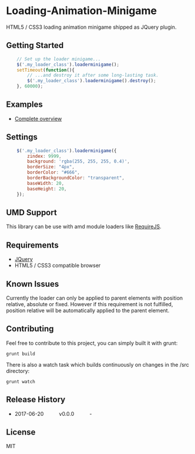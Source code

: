 # Loading-Animation-Minigame
HTML5 / CSS3 loading animation minigame shipped as JQuery plugin.

## Getting Started

```js
    // Set up the loader minigame...
    $('.my_loader_class').loaderminigame();
    setTimeout(function(){
        // ...and destroy it after some long-lasting task.
        $('.my_loader_class').loaderminigame().destroy();
    }, 60000);
```

## Examples
 * [Complete overview](/docs/demo/test.html)

## Settings

```js
    $('.my_loader_class').loaderminigame({
        zindex: 9999,
        background: 'rgba(255, 255, 255, 0.4)',
        borderSize: "4px",
        borderColor: "#666",
        borderBackgroundColor: "transparent",
        baseWidth: 20,
        baseHeight: 20,
    });
```

## UMD Support
This library can be use with amd module loaders like [RequireJS](http://requirejs.org/).

## Requirements
 * [JQuery](https://jquery.com/)
 * HTML5 / CSS3 compatible browser

## Known Issues
Currently the loader can only be applied to parent elements with position relative, absolute or fixed.
However if this requirement is not fulfilled, position relative will be automatically applied to the parent element.

## Contributing

Feel free to contribute to this project, you can simply built it with grunt:
```shell
grunt build
```
There is also a watch task which builds continuously on changes in the /src directory:
```shell
grunt watch
```


## Release History

 * 2017-06-20   v0.0.0   -

## License
MIT